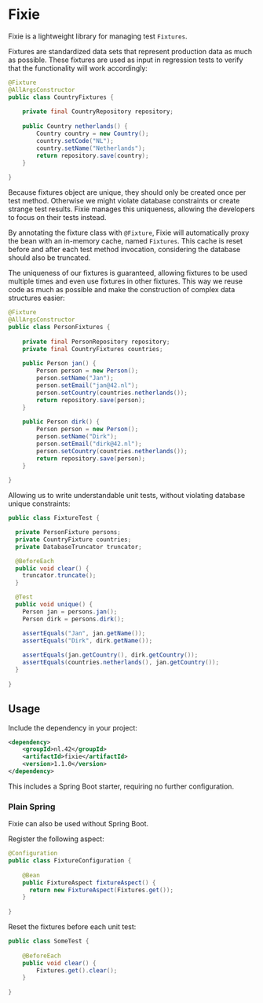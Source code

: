 # Fixie

Fixie is a lightweight library for managing test `Fixtures`.

Fixtures are standardized data sets that represent production data as much as possible. 
These fixtures are used as input in regression tests to verify that the functionality 
will work accordingly:

```java
@Fixture
@AllArgsConstructor
public class CountryFixtures {
    
    private final CountryRepository repository;
    
    public Country netherlands() {
        Country country = new Country();
        country.setCode("NL");
        country.setName("Netherlands");
        return repository.save(country);
    }
    
}
```

Because fixtures object are unique, they should only be created once per test method. Otherwise
we might violate database constraints or create strange test results. Fixie manages this uniqueness, 
allowing the developers to focus on their tests instead.

By annotating the fixture class with `@Fixture`, Fixie will automatically proxy the bean with an
in-memory cache, named `Fixtures`. This cache is reset before and after each test method invocation,
considering the database should also be truncated.

The uniqueness of our fixtures is guaranteed, allowing fixtures to be used multiple times and even use 
fixtures in other fixtures. This way we reuse code as much as possible and make the construction of 
complex data structures easier:

```java
@Fixture
@AllArgsConstructor
public class PersonFixtures {
    
    private final PersonRepository repository;
    private final CountryFixtures countries;
    
    public Person jan() {
        Person person = new Person();
        person.setName("Jan");
        person.setEmail("jan@42.nl");
        person.setCountry(countries.netherlands());
        return repository.save(person);
    }
    
    public Person dirk() {
        Person person = new Person();
        person.setName("Dirk");
        person.setEmail("dirk@42.nl");
        person.setCountry(countries.netherlands());
        return repository.save(person);
    }
    
}
```

Allowing us to write understandable unit tests, without violating database unique constraints:

```java
public class FixtureTest {

  private PersonFixture persons;
  private CountryFixture countries;
  private DatabaseTruncator truncator;

  @BeforeEach
  public void clear() {
    truncator.truncate();
  }

  @Test
  public void unique() {
    Person jan = persons.jan();
    Person dirk = persons.dirk();

    assertEquals("Jan", jan.getName());
    assertEquals("Dirk", dirk.getName());
    
    assertEquals(jan.getCountry(), dirk.getCountry());
    assertEquals(countries.netherlands(), jan.getCountry());
  }
  
}
```

## Usage

Include the dependency in your project:

```xml
<dependency>
    <groupId>nl.42</groupId>
    <artifactId>fixie</artifactId>
    <version>1.1.0</version>
</dependency>
```

This includes a Spring Boot starter, requiring no further configuration.

### Plain Spring

Fixie can also be used without Spring Boot. 

Register the following aspect:

```java
@Configuration
public class FixtureConfiguration {
    
    @Bean
    public FixtureAspect fixtureAspect() {
      return new FixtureAspect(Fixtures.get());
    }
    
}
```

Reset the fixtures before each unit test:

```java
public class SomeTest {
    
    @BeforeEach
    public void clear() {
        Fixtures.get().clear();
    }
    
}
```
